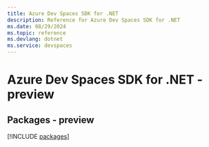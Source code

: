 ```yaml
---
title: Azure Dev Spaces SDK for .NET
description: Reference for Azure Dev Spaces SDK for .NET
ms.date: 08/29/2024
ms.topic: reference
ms.devlang: dotnet
ms.service: devspaces
---
```

# Azure Dev Spaces SDK for .NET - preview
## Packages - preview
[!INCLUDE [packages](dev-spaces-index.md)]
